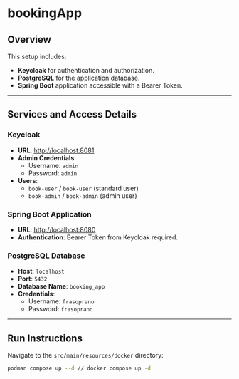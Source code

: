 # bookingApp

## Overview
This setup includes:
- **Keycloak** for authentication and authorization.
- **PostgreSQL** for the application database.
- **Spring Boot** application accessible with a Bearer Token.

---

## Services and Access Details

### Keycloak
- **URL**: [http://localhost:8081](http://localhost:8081)
- **Admin Credentials**:
    - Username: `admin`
    - Password: `admin`
- **Users**:
    - `book-user` / `book-user` (standard user)
    - `book-admin` / `book-admin` (admin user)

### Spring Boot Application
- **URL**: [http://localhost:8080](http://localhost:8080)
- **Authentication**: Bearer Token from Keycloak required.

### PostgreSQL Database
- **Host**: `localhost`
- **Port**: `5432`
- **Database Name**: `booking_app`
- **Credentials**:
    - Username: `frasoprano`
    - Password: `frasoprano`

---

## Run Instructions
Navigate to the `src/main/resources/docker` directory:
```bash
podman compose up --d // docker compose up -d